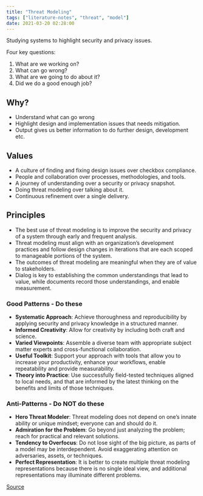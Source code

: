 ```yaml
---
title: "Threat Modeling"
tags: ["literature-notes", "threat", "model"]
date: 2021-03-20 02:28:00
---
```


Studying systems to highlight security and privacy issues.

Four key questions:

1. What are we working on?
1. What can go wrong?
1. What are we going to do about it?
1. Did we do a good enough job?

## Why?

- Understand what can go wrong 
- Highlight design and implementation issues that needs mitigation.
- Output gives us better information to do further design, development etc.

## Values

- A culture of finding and fixing design issues over checkbox compliance.
- People and collaboration over processes, methodologies, and tools.
- A journey of understanding over a security or privacy snapshot.
- Doing threat modeling over talking about it.
- Continuous refinement over a single delivery.

## Principles

- The best use of threat modeling is to improve the security and privacy of a system through early and frequent analysis.
- Threat modeling must align with an organization’s development practices and follow design changes in iterations that are each scoped to manageable portions of the system.
- The outcomes of threat modeling are meaningful when they are of value to stakeholders.
- Dialog is key to establishing the common understandings that lead to value, while documents record those understandings, and enable measurement.

### Good Patterns - Do these

- **Systematic Approach**: Achieve thoroughness and reproducibility by applying security and privacy knowledge in a structured manner.
- **Informed Creativity**: Allow for creativity by including both craft and science.
- **Varied Viewpoints**: Assemble a diverse team with appropriate subject matter experts and cross-functional collaboration.
- **Useful Toolkit**: Support your approach with tools that allow you to increase your productivity, enhance your workflows, enable repeatability and provide measurability.
- **Theory into Practice**: Use successfully field-tested techniques aligned to local needs, and that are informed by the latest thinking on the benefits and limits of those techniques.

### Anti-Patterns - Do NOT do these

- **Hero Threat Modeler**: Threat modeling does not depend on one’s innate ability or unique mindset; everyone can and should do it.
- **Admiration for the Problem**: Go beyond just analyzing the problem; reach for practical and relevant solutions.
- **Tendency to Overfocus**: Do not lose sight of the big picture, as parts of a model may be interdependent. Avoid exaggerating attention on adversaries, assets, or techniques.
- **Perfect Representation**: It is better to create multiple threat modeling representations because there is no single ideal view, and additional representations may illuminate different problems.

[Source](https://www.threatmodelingmanifesto.org/)
